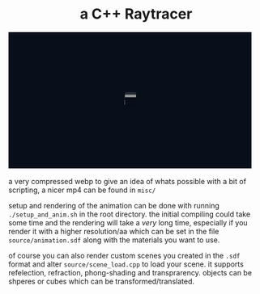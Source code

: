 <h1 align="center">a C++ Raytracer</h1>  

![anim](misc/anim.webp)


a very compressed webp to give an idea of whats possible with a bit of scripting, a nicer mp4 can be found in `misc/`

setup and rendering of the animation can be done with running `./setup_and_anim.sh` in the root directory. the initial compiling could take some time and the rendering will take a _very_ long time, especially if you render it with a higher resolution/aa which can be set in the file `source/animation.sdf` along with the materials you want to use.

of course you can also render custom scenes you created in the `.sdf` format and alter `source/scene_load.cpp` to load your scene. it supports refelection, refraction, phong-shading and transprarency. objects can be shperes or cubes which can be transformed/translated.